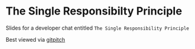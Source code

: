 # The Single Responsibilty Principle

Slides for a developer chat entitled `The Single Responsibility Principle`

Best viewed via [gitpitch](https://gitpitch.com/mshirlaw/single-responsibility-principle)
